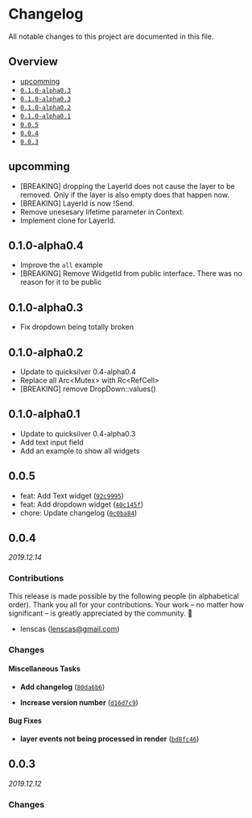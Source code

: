 # Changelog

All notable changes to this project are documented in this file.

## Overview

- [upcomming](#upcomming)
- [`0.1.0-alpha0.3`](#0.1.0-alpha0.4)
- [`0.1.0-alpha0.3`](#0.1.0-alpha0.3)
- [`0.1.0-alpha0.2`](#0.1.0-alpha0.2)
- [`0.1.0-alpha0.1`](#0.1.0-alpha0.1)
- [`0.0.5`](#005)
- [`0.0.4`](#004)
- [`0.0.3`](#003)

## upcomming

- [BREAKING] dropping the LayerId does not cause the layer to be removed. Only if the layer is also empty does that happen now.
- [BREAKING] LayerId is now !Send.
- Remove unesesary lifetime parameter in Context.
- Implement clone for LayerId.

## 0.1.0-alpha0.4

- Improve the `all` example
- [BREAKING] Remove WidgetId from public interface. There was no reason for it to be public

## 0.1.0-alpha0.3

- Fix dropdown being totally broken

## 0.1.0-alpha0.2

- Update to quicksilver 0.4-alpha0.4
- Replace all Arc<Mutex<T>> with Rc<RefCell<T>>
- [BREAKING] remove DropDown::values()

## 0.1.0-alpha0.1

- Update to quicksilver 0.4-alpha0.3
- Add text input field
- Add an example to show all widgets

## 0.0.5

- feat: Add Text widget ([`92c9995`])
- feat: Add dropdown widget ([`40c145f`])
- chore: Update changelog ([`0c0ba84`])

## 0.0.4

_2019.12.14_

### Contributions

This release is made possible by the following people (in alphabetical order).
Thank you all for your contributions. Your work – no matter how significant – is
greatly appreciated by the community. 💖

- lenscas (<lenscas@gmail.com>)

### Changes

#### Miscellaneous Tasks

- **Add changelog** ([`80da6b6`])

- **Increase version number** ([`d16d7c9`])

#### Bug Fixes

- **layer events not being processed in render** ([`bd8fc46`])

## 0.0.3

_2019.12.12_

### Changes

<!-- [releases] -->

[unreleased]: #/compare/v0.0.4...HEAD
[0.0.4]: #/releases/tag/v0.0.4
[0.0.3]: #/releases/tag/v0.0.3

<!-- [commits] -->

[`92c9995`]: #/commit/92c999521ef453cd8bce57e6ec1ccffa1e934115
[`40c145f`]: #/commit/40c145f47c0fc5eb173c6cb153ab4541ea20d117
[`0c0ba84`]: #/commit/0c0ba84d87e2c5d594dd22a655777435f65bb91f
[`80da6b6`]: #/commit/80da6b6557a7b3ad4b7544f54a29f7c362cf8c12
[`d16d7c9`]: #/commit/d16d7c97e65c7518d0eaa4578b5cbbb37073a36f
[`bd8fc46`]: #/commit/bd8fc4695d95bfdaceb830197236603fe067ce35
